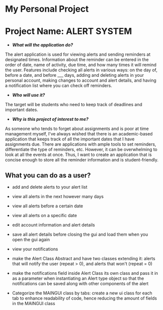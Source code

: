 # My Personal Project

# Project Name: ALERT SYSTEM


- ***What will the application do?***

The alert application is used for viewing alerts and sending reminders at designated times. Information about the 
reminder can be entered in the order of date, name of activity, due time, and how many times it will remind the user. 
Features include checking all alerts in various ways: on the day of, before a date, and before ___ days, adding and 
deleting alerts in your personal account, making changes to account and alert details, and having a notification list 
where you can check off reminders.



- ***Who will use it?***

The target will be students who need to keep track of deadlines and important dates.

- ***Why is this project of interest to me?***

As someone who tends to forget about assignments and is poor at time management myself, I've always wished that there is an
academic-based application that keeps track of all the important dates that I have assignments due. There are 
applications with ample tools to set reminders, differentiate the type of reminders, etc. However, it can be 
overwhelming to look at all the events at once. Thus, I want to create an application that is concise enough to store
all the reminder information and is student-friendly.


## What you can do as a user?

- add  and delete alerts to your alert list
- view all alerts in the next however many days
- view all alerts before a certain date
- view all alerts on a specific date
- edit account information and alert details
- save all alert details before closing the gui and load them when you open the gui again
- view your notifications

- make the Alert Class Abstract and have two classes extending it: alerts that will notify the user (repeat > 0), and
alerts that won't (repeat = 0)
- make the notifications field inside Alert Class its own class and pass it in as a parameter when instantiating an
Alert type object so that the notifications can be saved along with other components of the alert
- Categorize the MAINGUI class by tabs: create a new ui class for each tab to enhance readability of code, hence
reducing the amount of fields in the MAINGUI class

